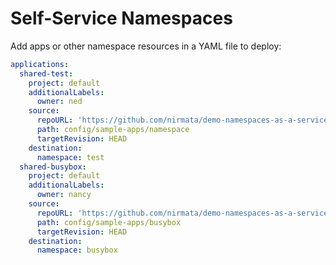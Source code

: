 # Self-Service Namespaces

Add apps or other namespace resources in a YAML file to deploy:

```yaml
applications:
  shared-test:
    project: default
    additionalLabels:
      owner: ned
    source:
      repoURL: 'https://github.com/nirmata/demo-namespaces-as-a-service/'
      path: config/sample-apps/namespace
      targetRevision: HEAD
    destination:
      namespace: test
  shared-busybox:
    project: default
    additionalLabels:
      owner: nancy    
    source:
      repoURL: 'https://github.com/nirmata/demo-namespaces-as-a-service'
      path: config/sample-apps/busybox
      targetRevision: HEAD
    destination:
      namespace: busybox
```